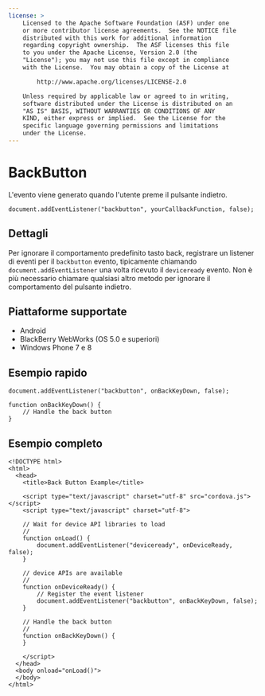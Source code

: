 ```yaml
---
license: >
    Licensed to the Apache Software Foundation (ASF) under one
    or more contributor license agreements.  See the NOTICE file
    distributed with this work for additional information
    regarding copyright ownership.  The ASF licenses this file
    to you under the Apache License, Version 2.0 (the
    "License"); you may not use this file except in compliance
    with the License.  You may obtain a copy of the License at

        http://www.apache.org/licenses/LICENSE-2.0

    Unless required by applicable law or agreed to in writing,
    software distributed under the License is distributed on an
    "AS IS" BASIS, WITHOUT WARRANTIES OR CONDITIONS OF ANY
    KIND, either express or implied.  See the License for the
    specific language governing permissions and limitations
    under the License.
---
```


# BackButton

L'evento viene generato quando l'utente preme il pulsante indietro.

    document.addEventListener("backbutton", yourCallbackFunction, false);
    

## Dettagli

Per ignorare il comportamento predefinito tasto back, registrare un listener di eventi per il `backbutton` evento, tipicamente chiamando `document.addEventListener` una volta ricevuto il `deviceready` evento. Non è più necessario chiamare qualsiasi altro metodo per ignorare il comportamento del pulsante indietro.

## Piattaforme supportate

*   Android
*   BlackBerry WebWorks (OS 5.0 e superiori)
*   Windows Phone 7 e 8

## Esempio rapido

    document.addEventListener("backbutton", onBackKeyDown, false);
    
    function onBackKeyDown() {
        // Handle the back button
    }
    

## Esempio completo

    <!DOCTYPE html>
    <html>
      <head>
        <title>Back Button Example</title>
    
        <script type="text/javascript" charset="utf-8" src="cordova.js"></script>
        <script type="text/javascript" charset="utf-8">
    
        // Wait for device API libraries to load
        //
        function onLoad() {
            document.addEventListener("deviceready", onDeviceReady, false);
        }
    
        // device APIs are available
        //
        function onDeviceReady() {
            // Register the event listener
            document.addEventListener("backbutton", onBackKeyDown, false);
        }
    
        // Handle the back button
        //
        function onBackKeyDown() {
        }
    
        </script>
      </head>
      <body onload="onLoad()">
      </body>
    </html>